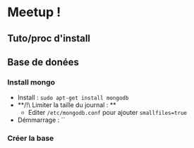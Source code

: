 # Meetup !

## Tuto/proc d'install

## Base de donées

### Install mongo

* Install : `sudo apt-get install mongodb`
* **/!\ Limiter la taille du journal : **
    * Editer `/etc/mongodb.conf` pour ajouter `smallfiles=true`
* Démmarrage : ``

### Créer la base 
